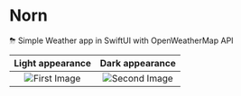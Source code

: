 # Norn
⛈ Simple Weather app in SwiftUI with OpenWeatherMap API

|Light appearance|Dark appearance|
|:-:|:-:|
|![First Image](https://user-images.githubusercontent.com/41507524/194785912-5fe068af-7e9a-43c3-83a9-3a5206b84bb7.png)|![Second Image](https://user-images.githubusercontent.com/41507524/194785885-02e845e1-4c7e-4ed7-81bc-7c45cda98d12.png)|

